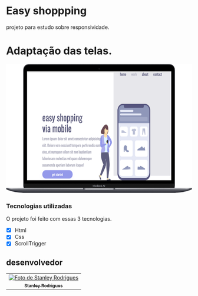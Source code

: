 # Easy shoppping
projeto para estudo sobre responsividade.


# Adaptação das telas. 

<p aligh="center">
    <img width="600" height="350" src="./assets/mobile.png"/>
    </p>




### Tecnologias utilizadas

O projeto foi feito com essas 3 tecnologias.

- [x] Html
- [x] Css
- [x] ScrollTrigger

##  desenvolvedor

<table>
  <tr>
    <td align="center">
      <a href="https://www.linkedin.com/in/stanley-rodrigues/">
        <img src="./myphoto/stanley.jpg" width="100px;" alt="Foto de Stanley Rodrigues"/><br>
        <sub>
          <b>Stanley Rodrigues</b>
        </sub>
      </a>
    </td>
  </tr>
</table>

